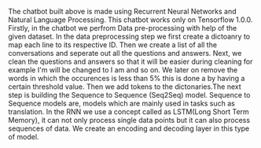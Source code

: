 The chatbot built above is made using Recurrent Neural Networks and Natural Language Processing. This chatbot works only on Tensorflow 1.0.0. Firstly, in the chatbot we perfrom Data pre-processing with help of the given dataset. In the data preprocessing step we first create a dictoanry to map each line to its respective ID. Then we create a list of all the conversations and seperate out all the questions and answers. Next, we clean the questions and answers so that it will be easier during cleaning for example I'm will be changed to I am and so on. We later on remove the words in which the occurences is less than 5% this is done a by having a certain threshold value. Then we add tokens to the dictonaries.The next step is building the Sequence to Sequence (Seq2Seq) model. Sequence to Sequence models are, models which are mainly used in tasks such as translation. In the RNN we use a concept called as LSTM(Long Short Term Memory), it can not only process single data points but it can also process sequences of data. We create an encoding and decoding layer in this type of model.
